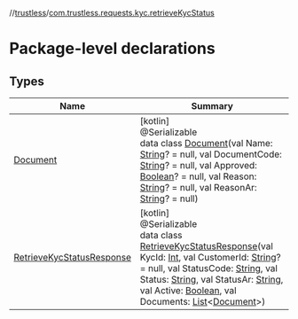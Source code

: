 //[trustless](../../index.md)/[com.trustless.requests.kyc.retrieveKycStatus](index.md)

# Package-level declarations

## Types

| Name | Summary |
|---|---|
| [Document](-document/index.md) | [kotlin]<br>@Serializable<br>data class [Document](-document/index.md)(val Name: [String](https://kotlinlang.org/api/latest/jvm/stdlib/kotlin/-string/index.html)? = null, val DocumentCode: [String](https://kotlinlang.org/api/latest/jvm/stdlib/kotlin/-string/index.html)? = null, val Approved: [Boolean](https://kotlinlang.org/api/latest/jvm/stdlib/kotlin/-boolean/index.html)? = null, val Reason: [String](https://kotlinlang.org/api/latest/jvm/stdlib/kotlin/-string/index.html)? = null, val ReasonAr: [String](https://kotlinlang.org/api/latest/jvm/stdlib/kotlin/-string/index.html)? = null) |
| [RetrieveKycStatusResponse](-retrieve-kyc-status-response/index.md) | [kotlin]<br>@Serializable<br>data class [RetrieveKycStatusResponse](-retrieve-kyc-status-response/index.md)(val KycId: [Int](https://kotlinlang.org/api/latest/jvm/stdlib/kotlin/-int/index.html), val CustomerId: [String](https://kotlinlang.org/api/latest/jvm/stdlib/kotlin/-string/index.html)? = null, val StatusCode: [String](https://kotlinlang.org/api/latest/jvm/stdlib/kotlin/-string/index.html), val Status: [String](https://kotlinlang.org/api/latest/jvm/stdlib/kotlin/-string/index.html), val StatusAr: [String](https://kotlinlang.org/api/latest/jvm/stdlib/kotlin/-string/index.html), val Active: [Boolean](https://kotlinlang.org/api/latest/jvm/stdlib/kotlin/-boolean/index.html), val Documents: [List](https://kotlinlang.org/api/latest/jvm/stdlib/kotlin.collections/-list/index.html)&lt;[Document](-document/index.md)&gt;) |
